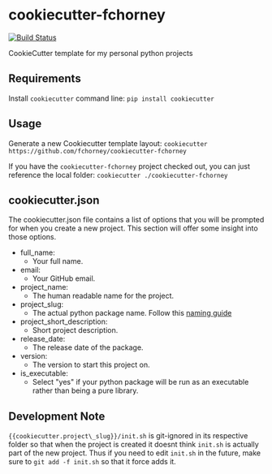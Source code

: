# cookiecutter-fchorney
[![Build Status](https://github.com/fchorney/cookiecutter-fchorney/workflows/build/badge.svg)](https://github.com/fchorney/cookiecutter-fchorney/actions?query=workflow:build)


CookieCutter template for my personal python projects

## Requirements
Install `cookiecutter` command line: `pip install cookiecutter`

## Usage

Generate a new Cookiecutter template layout: `cookiecutter https://github.com/fchorney/cookiecutter-fchorney`

If you have the `cookiecutter-fchorney` project checked out, you can just reference the local folder: `cookiecutter ./cookiecutter-fchorney`

## cookiecutter.json

The cookiecutter.json file contains a list of options that you will be prompted for when you create a new project. This section will offer some insight into those options.

- full\_name:
  - Your full name.
- email:
  - Your GitHub email.
- project\_name:
  - The human readable name for the project.
- project\_slug:
  - The actual python package name. Follow this [naming guide](https://www.python.org/dev/peps/pep-0008/#package-and-module-names)
- project\_short\_description:
  - Short project description.
- release\_date:
  - The release date of the package.
- version:
  - The version to start this project on.
- is\_executable:
  - Select "yes" if your python package will be run as an executable rather than being a pure library.

## Development Note
`{{cookiecutter.project\_slug}}/init.sh` is git-ignored in its respective folder so that when the project is created it doesnt think `init.sh` is actually part of the new project. Thus if you need to edit `init.sh` in the future, make sure to `git add -f init.sh` so that it force adds it.
